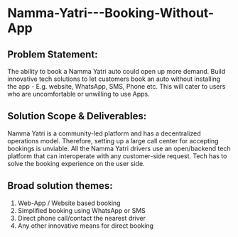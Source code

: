 # Namma-Yatri---Booking-Without-App

## Problem Statement: 
The ability to book a Namma Yatri auto could open up more demand. Build innovative tech solutions to let customers book an auto without installing the app - E.g. website, WhatsApp, SMS, Phone etc. This will cater to users who are uncomfortable or unwilling to use Apps.

## Solution Scope & Deliverables: 
Namma Yatri is a community-led platform and has a decentralized operations model. Therefore, setting up a large call center for accepting bookings is unviable. All the Namma Yatri drivers use an open/backend tech platform that can interoperate with any customer-side request. Tech has to solve the booking experience on the user side. 

## Broad solution themes:
1. Web-App / Website based booking
2. Simplified booking using WhatsApp or SMS
3. Direct phone call/contact the nearest driver
4. Any other innovative means for direct booking


